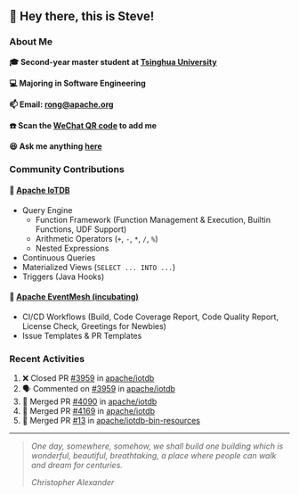 ## 👋 Hey there, this is Steve!

### About Me

**🎓 Second-year master student at [Tsinghua University](https://www.tsinghua.edu.cn/)**

**💻 Majoring in Software Engineering**

**📫 Email: rong@apache.org**

**☎️ Scan the [WeChat QR code](https://github.com/SteveYurongSu/SteveYurongSu/issues/1) to add me**

**😆 Ask me anything <a href="https://github.com/SteveYurongSu/SteveYurongSu/issues">here</a>**

### Community Contributions

#### 🚀 [Apache IoTDB](https://github.com/apache/iotdb/pulls?q=is%3Apr+author%3ASteveYurongSu)

- Query Engine
  - Function Framework (Function Management & Execution, Builtin Functions, UDF Support)
  - Arithmetic Operators (`+`, `-`, `*`, `/`, `%`)
  - Nested Expressions
- Continuous Queries
- Materialized Views (`SELECT ... INTO ...`)
- Triggers (Java Hooks)

#### 🚀 [Apache EventMesh (incubating)](https://github.com/apache/incubator-eventmesh/pulls?q=is%3Apr+author%3ASteveYurongSu)

- CI/CD Workflows (Build, Code Coverage Report, Code Quality Report, License Check, Greetings for Newbies)
- Issue Templates & PR Templates 

### Recent Activities
<!--START_SECTION:activity-->

1. ❌ Closed PR [#3959](https://github.com/apache/iotdb/pull/3959) in [apache/iotdb](https://github.com/apache/iotdb)
2. 🗣 Commented on [#3959](https://github.com/apache/iotdb/issues/3959) in [apache/iotdb](https://github.com/apache/iotdb)
3. 🎉 Merged PR [#4090](https://github.com/apache/iotdb/pull/4090) in [apache/iotdb](https://github.com/apache/iotdb)
4. 🎉 Merged PR [#4169](https://github.com/apache/iotdb/pull/4169) in [apache/iotdb](https://github.com/apache/iotdb)
5. 🎉 Merged PR [#13](https://github.com/apache/iotdb-bin-resources/pull/13) in [apache/iotdb-bin-resources](https://github.com/apache/iotdb-bin-resources)
<!--END_SECTION:activity-->

---

> *One day, somewhere, somehow, we shall build one building which is wonderful, beautiful, breathtaking, a place where people can walk and dream for centuries.*
>
> *Christopher Alexander*
